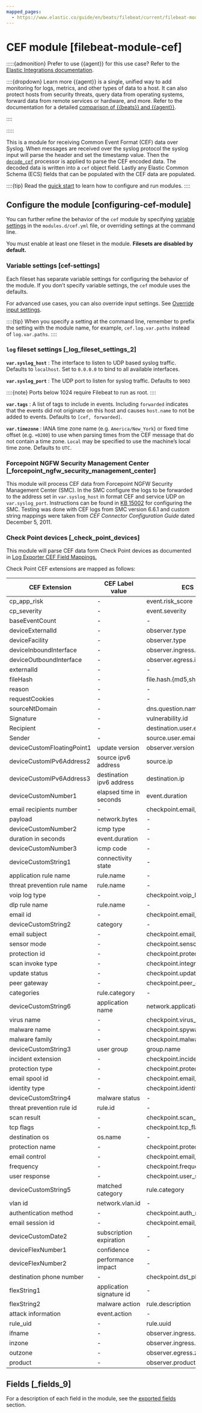 ```yaml
---
mapped_pages:
  - https://www.elastic.co/guide/en/beats/filebeat/current/filebeat-module-cef.html
---
```


# CEF module [filebeat-module-cef]

:::::{admonition} Prefer to use {{agent}} for this use case?
Refer to the [Elastic Integrations documentation](integration-docs://reference/cef.md).

::::{dropdown} Learn more
{{agent}} is a single, unified way to add monitoring for logs, metrics, and other types of data to a host. It can also protect hosts from security threats, query data from operating systems, forward data from remote services or hardware, and more. Refer to the documentation for a detailed [comparison of {{beats}} and {{agent}}](docs-content://reference/ingestion-tools/fleet/index.md).

::::


:::::


This is a module for receiving Common Event Format (CEF) data over Syslog. When messages are received over the syslog protocol the syslog input will parse the header and set the timestamp value. Then the [`decode_cef`](/reference/filebeat/processor-decode-cef.md) processor is applied to parse the CEF encoded data. The decoded data is written into a `cef` object field. Lastly any Elastic Common Schema (ECS) fields that can be populated with the CEF data are populated.

::::{tip}
Read the [quick start](/reference/filebeat/filebeat-installation-configuration.md) to learn how to configure and run modules.
::::



## Configure the module [configuring-cef-module]

You can further refine the behavior of the `cef` module by specifying [variable settings](#cef-settings) in the `modules.d/cef.yml` file, or overriding settings at the command line.

You must enable at least one fileset in the module. **Filesets are disabled by default.**


### Variable settings [cef-settings]

Each fileset has separate variable settings for configuring the behavior of the module. If you don’t specify variable settings, the `cef` module uses the defaults.

For advanced use cases, you can also override input settings. See [Override input settings](/reference/filebeat/advanced-settings.md).

::::{tip}
When you specify a setting at the command line, remember to prefix the setting with the module name, for example, `cef.log.var.paths` instead of `log.var.paths`.
::::



### `log` fileset settings [_log_fileset_settings_2]

**`var.syslog_host`**
:   The interface to listen to UDP based syslog traffic. Defaults to `localhost`. Set to `0.0.0.0` to bind to all available interfaces.

**`var.syslog_port`**
:   The UDP port to listen for syslog traffic. Defaults to `9003`

::::{note}
Ports below 1024 require Filebeat to run as root.
::::


**`var.tags`**
:   A list of tags to include in events. Including `forwarded` indicates that the events did not originate on this host and causes `host.name` to not be added to events. Defaults to `[cef, forwarded]`.

**`var.timezone`**
:   IANA time zone name (e.g. `America/New_York`) or fixed time offset (e.g. `+0200`) to use when parsing times from the CEF message that do not contain a time zone. `Local` may be specified to use the machine’s local time zone. Defaults to `UTC`.


### Forcepoint NGFW Security Management Center [_forcepoint_ngfw_security_management_center]

This module will process CEF data from Forcepoint NGFW Security Management Center (SMC).  In the SMC configure the logs to be forwarded to the address set in `var.syslog_host` in format CEF and service UDP on `var.syslog_port`.  Instructions can be found in [KB 15002](https://support.forcepoint.com/KBArticle?id=000015002) for configuring the SMC.  Testing was done with CEF logs from SMC version 6.6.1 and custom string mappings were taken from *CEF Connector Configuration Guide* dated December 5, 2011.


### Check Point devices [_check_point_devices]

This module will parse CEF data form Check Point devices as documented in [Log Exporter CEF Field Mappings.](https://community.checkpoint.com/t5/Logging-and-Reporting/Log-Exporter-CEF-Field-Mappings/td-p/41060)

Check Point CEF extensions are mapped as follows:

| CEF Extension | CEF Label value | ECS Fields | Non-ECS Field |  |
| --- | --- | --- | --- | --- |
| cp_app_risk | - | event.risk_score | checkpoint.app_risk |  |
| cp_severity | - | event.severity | checkpoint.severity |  |
| baseEventCount | - | - | checkpoint.event_count |  |
| deviceExternalId | - | observer.type | - |  |
| deviceFacility | - | observer.type | - |  |
| deviceInboundInterface | - | observer.ingress.interface.name | - |  |
| deviceOutboundInterface | - | observer.egress.interface.name | - |  |
| externalId | - | - | checkpoint.uuid |  |
| fileHash | - | file.hash.{md5,sha1} | - |  |
| reason | - | - | checkpoint.termination_reason |  |
| requestCookies | - | - | checkpoint.cookie |  |
| sourceNtDomain | - | dns.question.name | - |  |
| Signature | - | vulnerability.id | - |  |
| Recipient | - | destination.user.email | - |  |
| Sender | - | source.user.email | - |  |
| deviceCustomFloatingPoint1 | update version | observer.version | - |  |
| deviceCustomIPv6Address2 | source ipv6 address | source.ip | - |  |
| deviceCustomIPv6Address3 | destination ipv6 address | destination.ip | - |  |
| deviceCustomNumber1 | elapsed time in seconds | event.duration | - |  |
| email recipients number | - | checkpoint.email_recipients_num |  |
| payload | network.bytes | - |  |
| deviceCustomNumber2 | icmp type | - | checkpoint.icmp_type |  |
| duration in seconds | event.duration | - |  |
| deviceCustomNumber3 | icmp code | - | checkpoint.icmp_code |  |
| deviceCustomString1 | connectivity state | - | checkpoint.connectivity_state |  |
| application rule name | rule.name | - |  |
| threat prevention rule name | rule.name | - |  |
| voip log type | - | checkpoint.voip_log_type |  |
| dlp rule name | rule.name | - |  |
| email id | - | checkpoint.email_id |  |
| deviceCustomString2 | category | - | checkpoint.category |  |
| email subject | - | checkpoint.email_subject |  |
| sensor mode | - | checkpoint.sensor_mode |  |
| protection id | - | checkpoint.protection_id |  |
| scan invoke type | - | checkpoint.integrity_av_invoke_type |  |
| update status | - | checkpoint.update_status |  |
| peer gateway | - | checkpoint.peer_gateway |  |
| categories | rule.category | - |  |
| deviceCustomString6 | application name | network.application | - |  |
| virus name | - | checkpoint.virus_name |  |
| malware name | - | checkpoint.spyware_name |  |
| malware family | - | checkpoint.malware_family |  |
| deviceCustomString3 | user group | group.name | - |  |
| incident extension | - | checkpoint.incident_extension |  |
| protection type | - | checkpoint.protection_type |  |
| email spool id | - | checkpoint.email_spool_id |  |
| identity type | - | checkpoint.identity_type |  |
| deviceCustomString4 | malware status | - | checkpoint.spyware_status |  |
| threat prevention rule id | rule.id | - |  |
| scan result | - | checkpoint.scan_result |  |
| tcp flags | - | checkpoint.tcp_flags |  |
| destination os | os.name | - |  |
| protection name | - | checkpoint.protection_name |  |
| email control | - | checkpoint.email_control |  |
| frequency | - | checkpoint.frequency |  |
| user response | - | checkpoint.user_status |  |
| deviceCustomString5 | matched category | rule.category | - |  |
| vlan id | network.vlan.id | - |  |
| authentication method | - | checkpoint.auth_method |  |
| email session id | - | checkpoint.email_session_id |  |
| deviceCustomDate2 | subscription expiration | - | checkpoint.subs_exp |  |
| deviceFlexNumber1 | confidence | - | checkpoint.confidence_level |  |
| deviceFlexNumber2 | performance impact | - | checkpoint.performance_impact |  |
| destination phone number | - | checkpoint.dst_phone_number |  |
| flexString1 | application signature id | - | checkpoint.app_sig_id |  |
| flexString2 | malware action | rule.description | - |  |
| attack information | event.action | - |  |
| rule_uid | - | rule.uuid | - |  |
| ifname | - | observer.ingress.interface.name | - |  |
| inzone | - | observer.ingress.zone | - |  |
| outzone | - | observer.egress.zone | - |  |
| product | - | observer.product | - |  |


## Fields [_fields_9]

For a description of each field in the module, see the [exported fields](/reference/filebeat/exported-fields-cef.md) section.
